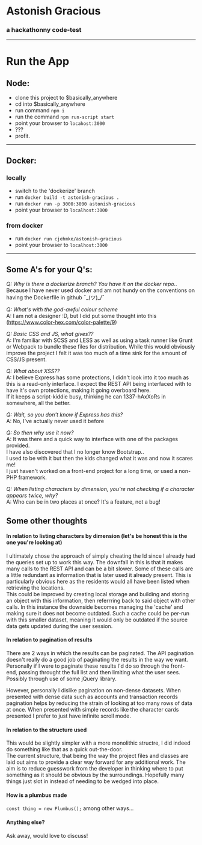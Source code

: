 # Astonish Gracious
### a hackathonny code-test
---

# Run the App
## Node:
- clone this project to $basically_anywhere
- cd into $basically_anywhere
- run command `npm i`
- run the command `npm run-script start`
- point your browser to `locahost:3000`
- ???
- profit.
---
## Docker:
### locally
- switch to the 'dockerize' branch
- run `docker build -t astonish-gracious .`
- run `docker run -p 3000:3000 astonish-gracious`
- point your browser to `localhost:3000`
### from docker
- run `docker run cjehmke/astonish-gracious`
- point your browser to `localhost:3000`
---

## Some A's for your Q's:
*Q: Why is there a dockerize branch? You have it on the docker repo..*\
Because I have never used docker and am not hundy on the conventions on having the Dockerfile in github ¯\_(ツ)_/¯

*Q: What's with the god-awful colour scheme*\
A: I am not a designer :D, but I did put some thought into this (https://www.color-hex.com/color-palette/9)

*Q: Basic CSS and JS, what gives??*\
A: I'm familiar with SCSS and LESS as well as using a task runner like Grunt or Webpack to bundle these files for distribution.
While this would obviously improve the project I felt it was too much of a time sink for the amount of CSS/JS present.

*Q: What about XSS??*\
A: I believe Express has some protections, I didn't look into it too much as this is a read-only interface. 
I expect the REST API being interfaced with to have it's own protections, making it going overboard here.\
If it keeps a script-kiddie busy, thinking he can 1337-hAxXoRs in somewhere, all the better.

*Q: Wait, so you don't know if Express has this?*\
A: No, I've actually never used it before

*Q: So then why use it now?*\
A: It was there and a quick way to interface with one of the packages provided.\
I have also discovered that I no longer know Bootstrap.. \
I used to be with it but then the kids changed what it was and now it scares me!\
I just haven't worked on a front-end project for a long time, or used a non-PHP framework.

*Q: When listing characters by dimension, you're not checking if a character appears twice, why?*\
A: Who can be in two places at once? It's a feature, not a bug!

## Some other thoughts
#### In relation to listing characters by dimension (let's be honest this is the one you're looking at)

I ultimately chose the approach of simply cheating the Id since I already had the queries set up to work this way.
The downfall in this is that it makes many calls to the REST API and can be a bit slower. Some of these calls are
a little redundant as information that is later used it already present. This is particularly obvious here as the
residents would all have been listed when retrieving the locations.\
This could be improved by creating local storage and building and storing an object with this information,
then referrring back to said object with other calls. In this instance the downside becomes managing the 'cache' and
making sure it does not become outdated. Such a cache could be per-run with this smaller dataset, meaning it would only
be outdated if the source data gets updated during the user session.

#### In relation to pagination of results

There are 2 ways in which the results can be paginated. The API pagination doesn't really do a good job of paginating the results in the way we want. 
Personally if I were to paginate these results I'd do so through the front-end, passing throught the full list and then limiting what the user sees. Possibly through use of some jQuery library.

However, personally I dislike pagination on non-dense datasets. When presented with dense data such as accounts and transaction records pagination helps by reducing the strain of looking at too many rows of data at once.
When presented with simple records like the character cards presented I prefer to just have infinite scroll mode.

#### In relation to the structure used

This would be slightly simpler with a more monolithic structre, I did indeed do something like that as a quick out-the-door.\
The current structure, that being the way the project files and classes are laid out aims to provide a clear way forward
for any additional work. The aim is to reduce guesswork from the developer in thinking where to put something as it should
be obvious by the surroundings. Hopefully many things just slot in instead of needing to be wedged into place.

#### How is a plumbus made

`const thing = new Plumbus();` among other ways...

#### Anything else?

Ask away, would love to discuss!